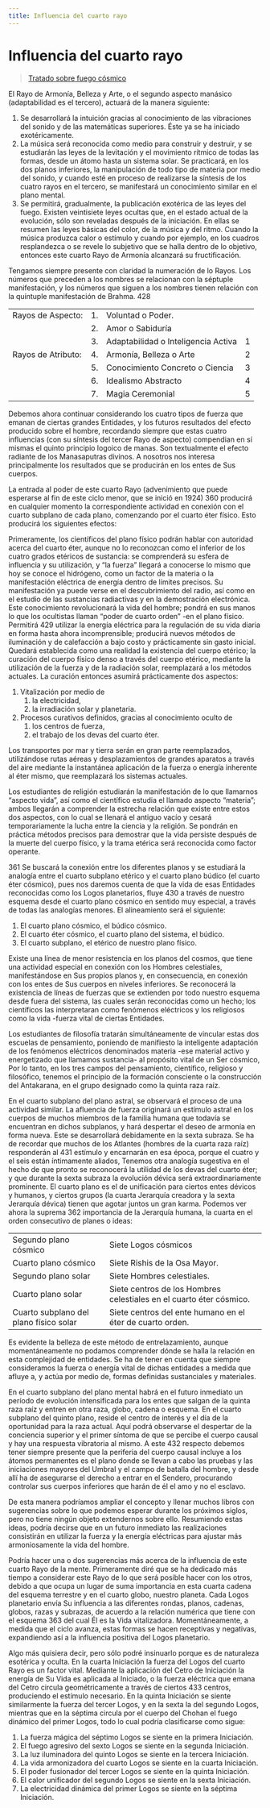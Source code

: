 ```yaml
---
title: Influencia del cuarto rayo
---
```


# Influencia del cuarto rayo

> [Tratado sobre fuego cósmico](/tratado-sobre-fuego-cosmico/manas-as-cosmic-system-human-factor#es359)


El Rayo de Armonía, Belleza y Arte, o el segundo aspecto manásico (adaptabilidad es el tercero), actuará de la manera siguiente:

1. Se desarrollará la intuición gracias al conocimiento de las vibraciones del sonido y de las matemáticas superiores. Éste ya se ha iniciado exotéricamente.
2. La música será reconocida como medio para construir y destruir, y se estudiarán las leyes de la levitación y el movimiento rítmico de todas las formas, desde un átomo hasta un sistema solar. Se practicará, en los dos planos inferiores, la manipulación de todo tipo de materia por medio del sonido, y cuando esté en proceso de realizarse la síntesis de los cuatro rayos en el tercero, se manifestará un conocimiento similar en el plano mental.
3. Se permitirá, gradualmente, la publicación exotérica de las leyes del fuego. Existen veintisiete leyes ocultas que, en el estado actual de la evolución, sólo son reveladas después de la iniciación. En ellas se resumen las leyes básicas del color, de la música y del ritmo. Cuando la música produzca calor o estímulo y cuando por ejemplo, en los cuadros resplandezca o se revele lo subjetivo que se halla dentro de lo objetivo, entonces este cuarto Rayo de Armonía alcanzará su fructificación.

Tengamos siempre presente con claridad la numeración de lo Rayos. Los números que preceden a los nombres se relacionan con la séptuple manifestación, y los números que siguen a los nombres tienen relación con la quíntuple manifestación de Brahma. <Pin lang="en">428</Pin>

|                    |     |                                     |     |
| ------------------ | --- | ----------------------------------- | --- |
| Rayos de Aspecto:  | 1.  | Voluntad o Poder.                   |     |
|                    | 2.  | Amor o Sabiduría                    |     |
|                    | 3.  | Adaptabilidad o Inteligencia Activa | 1   |
| Rayos de Atributo: | 4.  | Armonía, Belleza o Arte             | 2   |
|                    | 5.  | Conocimiento Concreto o Ciencia     | 3   |
|                    | 6.  | Idealismo Abstracto                 | 4   |
|                    | 7.  | Magia Ceremonial                    | 5   |

Debemos ahora continuar considerando los cuatro tipos de fuerza que emanan de ciertas grandes Entidades, y los futuros resultados del efecto producido sobre el hombre, recordando siempre que estas cuatro influencias (con su síntesis del tercer Rayo de aspecto) compendian en sí mismas el quinto principio logoico de manas. Son textualmente el efecto radiante de los Manasaputras divinos. A nosotros nos interesa principalmente los resultados que se producirán en los entes de Sus cuerpos.

La entrada al poder de este cuarto Rayo (advenimiento que puede esperarse al fin de este ciclo menor, que se inició en 1924) <Pin lang="es">360</Pin> producirá en cualquier momento la correspondiente actividad en conexión con el cuarto subplano de cada plano, comenzando por el cuarto éter físico. Esto producirá los siguientes efectos:

Primeramente, los científicos del plano físico podrán hablar con autoridad acerca del cuarto éter, aunque no lo reconozcan como el inferior de los cuatro grados etéricos de sustancia: se comprenderá su esfera de influencia y su utilización, y “la fuerza” llegará a conocerse lo mismo que hoy se conoce el hidrógeno, como un factor de la materia o la manifestación eléctrica de energía dentro de límites precisos. Su manifestación ya puede verse en el descubrimiento del radio, así como en el estudio de las sustancias radiactivas y en la demostración electrónica. Este conocimiento revolucionará la vida del hombre; pondrá en sus manos lo que los ocultistas llaman “poder de cuarto orden” -en el plano físico. Permitirá <Pin lang="en">429</Pin> utilizar la energía eléctrica para la regulación de su vida diaria en forma hasta ahora incomprensible; producirá nuevos métodos de iluminación y de calefacción a bajo costo y prácticamente sin gasto inicial. Quedará establecida como una realidad la existencia del cuerpo etérico; la curación del cuerpo físico denso a través del cuerpo etérico, mediante la utilización de la fuerza y de la radiación solar, reemplazará a los métodos actuales. La curación entonces asumirá prácticamente dos aspectos:

1. Vitalización por medio de
   1. la electricidad,
   2. la irradiación solar y planetaria.
2. Procesos curativos definidos, gracias al conocimiento oculto de
   1. los centros de fuerza,
   2. el trabajo de los devas del cuarto éter.

Los transportes por mar y tierra serán en gran parte reemplazados, utilizándose rutas aéreas y desplazamientos de grandes aparatos a través del aire mediante la instantánea aplicación de la fuerza o energía inherente al éter mismo, que reemplazará los sistemas actuales.

Los estudiantes de religión estudiarán la manifestación de lo que llamarnos “aspecto vida”, así como el científico estudia el llamado aspecto “materia”; ambos llegarán a comprender la estrecha relación que existe entre estos dos aspectos, con lo cual se llenará el antiguo vacío y cesará temporariamente la lucha entre la ciencia y la religión. Se pondrán en práctica métodos precisos para demostrar que la vida persiste después de la muerte del cuerpo físico, y la trama etérica será reconocida como factor operante.

<p><Pin lang="es">361</Pin> Se buscará la conexión entre los diferentes planos y se estudiará la analogía entre el cuarto subplano etérico y el cuarto plano búdico (el cuarto éter cósmico), pues nos daremos cuenta de que la vida de esas Entidades reconocidas como los Logos planetarios, fluye <Pin lang="en">430</Pin> a través de nuestro esquema desde el cuarto plano cósmico en sentido muy especial, a través de todas las analogías menores. El alineamiento será el siguiente:</p>

1. El cuarto plano cósmico, el búdico cósmico.
2. El cuarto éter cósmico, el cuarto plano del sistema, el búdico.
3. El cuarto subplano, el etérico de nuestro plano físico.

Existe una línea de menor resistencia en los planos del cosmos, que tiene una actividad especial en conexión con los Hombres celestiales, manifestándose en Sus propios planos y, en consecuencia, en conexión con los entes de Sus cuerpos en niveles inferiores. Se reconocerá la existencia de líneas de fuerzas que se extienden por todo nuestro esquema desde fuera del sistema, las cuales serán reconocidas como un hecho; los científicos las interpretaran como fenómenos eléctricos y los religiosos como la vida -fuerza vital de ciertas Entidades.

Los estudiantes de filosofía tratarán simultáneamente de vincular estas dos escuelas de pensamiento, poniendo de manifiesto la inteligente adaptación de los fenómenos eléctricos denominados materia -ese material activo y energetizado que llamamos sustancia- al propósito vital de un Ser cósmico, Por lo tanto, en los tres campos del pensamiento, científico, religioso y filosófico, tenemos el principio de la formación consciente o la construcción del Antakarana, en el grupo designado como la quinta raza raíz.

En el cuarto subplano del plano astral, se observará el proceso de una actividad similar. La afluencia de fuerza originará un estímulo astral en los cuerpos de muchos miembros de la familia humana que todavía se encuentran en dichos subplanos, y hará despertar el deseo de armonía en forma nueva. Este se desarrollará debidamente en la sexta subraza. Se ha de recordar que muchos de los Atlantes (hombres de la cuarta raza raíz) responderán al <Pin lang="en">431</Pin> estímulo y encarnarán en esa época, porque el cuatro y el seis están íntimamente aliados, Tenemos otra analogía sugestiva en el hecho de que pronto se reconocerá la utilidad de los devas del cuarto éter; y que durante la sexta subraza la evolución dévica será extraordinariamente prominente. El cuarto plano es el de unificación para ciertos entes dévicos y humanos, y ciertos grupos (la cuarta Jerarquía creadora y la sexta Jerarquía dévica) tienen que agotar juntos un gran karma. Podemos ver ahora la suprema <Pin lang="es">362</Pin> importancia de la Jerarquía humana, la cuarta en el orden consecutivo de planes o ideas:

|                                        |                                                                     |
| -------------------------------------- | ------------------------------------------------------------------- |
| Segundo plano cósmico                  | Siete Logos cósmicos                                                |
| Cuarto plano cósmico                   | Siete Rishis de la Osa Mayor.                                       |
| Segundo plano solar                    | Siete Hombres celestiales.                                          |
| Cuarto plano solar                     | Siete centros de los Hombres celestiales en el cuarto éter cósmico. |
| Cuarto subplano del plano físico solar | Siete centros del ente humano en el éter de cuarto orden.           |

Es evidente la belleza de este método de entrelazamiento, aunque momentáneamente no podamos comprender dónde se halla la relación en esta complejidad de entidades. Se ha de tener en cuenta que siempre consideramos la fuerza o energía vital de dichas entidades a medida que afluye a, y actúa por medio de, formas definidas sustanciales y materiales.

En el cuarto subplano del plano mental habrá en el futuro inmediato un período de evolución intensificada para los entes que salgan de la quinta raza raíz y entren en otra raza, globo, cadena o esquema. En el cuarto subplano del quinto plano, reside el centro de interés y el día de la oportunidad para la raza actual. Aquí podrá observarse el despertar de la conciencia superior y el primer síntoma de que se percibe el cuerpo causal y hay una respuesta vibratoria al mismo. A este <Pin lang="en">432</Pin> respecto debemos tener siempre presente que la periferia del cuerpo causal incluye a los átomos permanentes es el plano donde se llevan a cabo las pruebas y las iniciaciones mayores del Umbral y el campo de batalla del hombre, y desde allí ha de asegurarse el derecho a entrar en el Sendero, procurando controlar sus cuerpos inferiores que harán de él el amo y no el esclavo.

De esta manera podríamos ampliar el concepto y llenar muchos libros con sugerencias sobre lo que podemos esperar durante los próximos siglos, pero no tiene ningún objeto extendernos sobre ello. Resumiendo estas ideas, podría decirse que en un futuro inmediato las realizaciones consistirán en utilizar la fuerza y la energía eléctricas para ajustar más armoniosamente la vida del hombre.

Podría hacer una o dos sugerencias más acerca de la influencia de este cuarto Rayo de la mente. Primeramente diré que se ha dedicado más tiempo a considerar este Rayo de lo que será posible hacer con los otros, debido a que ocupa un lugar de suma importancia en esta cuarta cadena del esquema terrestre y en el cuarto globo, nuestro planeta. Cada Logos planetario envía Su influencia a las diferentes rondas, planos, cadenas, globos, razas y subrazas, de acuerdo a la relación numérica que tiene con el esquema <Pin lang="es">363</Pin> del cual Él es la Vida vitalizadora. Momentáneamente, a medida que el ciclo avanza, estas formas se hacen receptivas y negativas, expandiendo así a la influencia positiva del Logos planetario.

Algo más quisiera decir, pero sólo podré insinuarlo porque es de naturaleza esotérica y oculta. En la cuarta Iniciación la fuerza del Logos del cuarto Rayo es un factor vital. Mediante la aplicación del Cetro de Iniciación la energía de Su Vida es aplicada al Iniciado, o la fuerza eléctrica que emana del Cetro circula geométricamente a través de ciertos <Pin lang="en">433</Pin> centros, produciendo el estímulo necesario. En la quinta Iniciación se siente similarmente la fuerza del tercer Logos, y en la sexta la del segundo Logos, mientras que en la séptima circula por el cuerpo del Chohan el fuego dinámico del primer Logos, todo lo cual podría clasificarse como sigue:

1. La fuerza mágica del séptimo Logos se siente en la primera Iniciación.
2. El fuego agresivo del sexto Logos se siente en la segunda Iniciación.
3. La luz iluminadora del quinto Logos se siente en la tercera Iniciación.
4. La vida armonizadora del cuarto Logos se siente en la cuarta Iniciación.
5. El poder fusionador del tercer Logos se siente en la quinta Iniciación.
6. El calor unificador del segundo Logos se siente en la sexta Iniciación.
7. La electricidad dinámica del primer Logos se siente en la séptima Iniciación.
